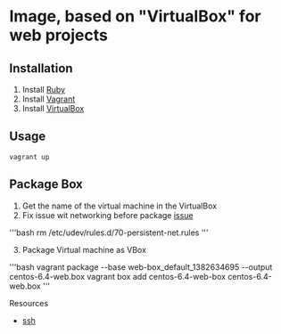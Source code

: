 Image, based on "VirtualBox" for web projects
==============================================

Installation
------------

1. Install [Ruby](http://www.ruby-lang.org)
2. Install [Vagrant](http://vagrantup.com)
3. Install [VirtualBox](http://virtualbox.org)

Usage
-----

    vagrant up

Package Box
-----------

1. Get the name of the virtual machine in the VirtualBox
2. Fix issue wit networking before package [issue](https://github.com/mitchellh/vagrant/issues/1777)

'''bash
rm /etc/udev/rules.d/70-persistent-net.rules
'''

3. Package Virtual machine as VBox

'''bash
    vagrant package --base web-box_default_1382634695 --output centos-6.4-web.box
    vagrant box add centos-6.4-web-box centos-6.4-web.box
'''


Resources

* [ssh](http://vds-admin.ru/unix-toolbox/ssh-scp)